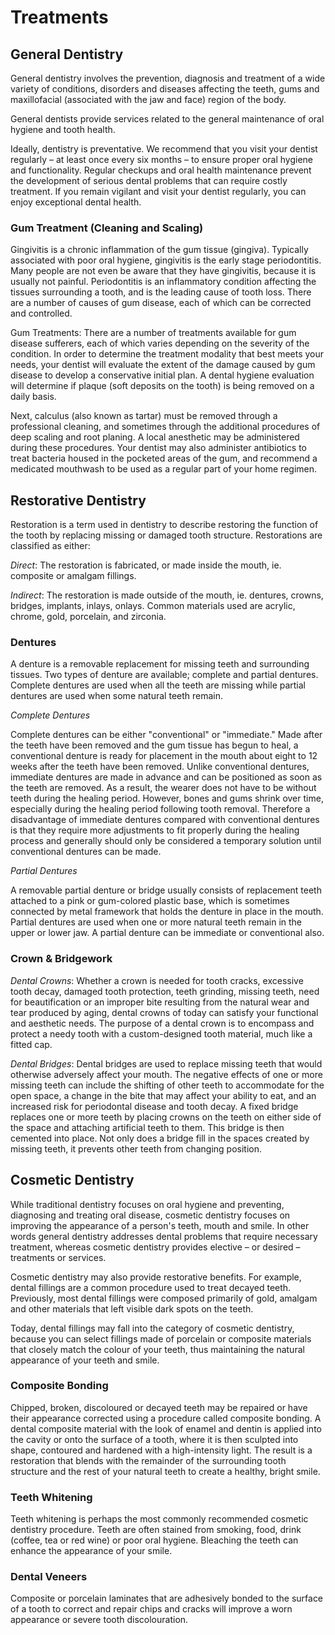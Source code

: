 # Treatments

## General Dentistry

General dentistry involves the prevention, diagnosis and treatment of a wide
variety of conditions, disorders and diseases affecting the teeth, gums and
maxillofacial (associated with the jaw and face) region of the body.

General dentists provide services related to the general maintenance of oral
hygiene and tooth health.

Ideally, dentistry is preventative. We recommend that you visit your dentist
regularly – at least once every six months – to ensure proper oral hygiene and
functionality. Regular checkups and oral health maintenance prevent the
development of serious dental problems that can require costly treatment. If
you remain vigilant and visit your dentist regularly, you can enjoy
exceptional dental health.

### Gum Treatment (Cleaning and Scaling)

Gingivitis is a chronic inflammation of the gum tissue (gingiva). Typically
associated with poor oral hygiene, gingivitis is the early stage
periodontitis. Many people are not even be aware that they have gingivitis,
because it is usually not painful.  Periodontitis is an inflammatory condition
affecting the tissues surrounding a tooth, and is the leading cause of tooth
loss. There are a number of causes of gum disease, each of which can be
corrected and controlled.

Gum Treatments: There are a number of treatments available for gum disease
sufferers, each of which varies depending on the severity of the condition. In
order to determine the treatment modality that best meets your needs, your
dentist will evaluate the extent of the damage caused by gum disease to
develop a conservative initial plan. A dental hygiene evaluation will
determine if plaque (soft deposits on the tooth) is being removed on a daily
basis.

Next, calculus (also known as tartar) must be removed through a professional
cleaning, and sometimes through the additional procedures of deep scaling and
root planing. A local anesthetic may be administered during these procedures.
Your dentist may also administer antibiotics to treat bacteria housed in the
pocketed areas of the gum, and recommend a medicated mouthwash to be used as a
regular part of your home regimen.

## Restorative Dentistry

Restoration is a term used in dentistry to describe restoring the function of
the tooth by replacing missing or damaged tooth structure. Restorations are
classified as either:

*Direct*: The restoration is fabricated, or made inside the mouth, ie.
composite or amalgam fillings.

*Indirect*: The restoration is made outside of the mouth, ie. dentures,
crowns, bridges, implants, inlays, onlays. Common materials used are acrylic,
chrome, gold, porcelain, and zirconia.

### Dentures 

A denture is a removable replacement for missing teeth and surrounding
tissues. Two types of denture are available; complete and partial dentures.
Complete dentures are used when all the teeth are missing while partial
dentures are used when some natural teeth remain. 
 
*Complete Dentures*
 
Complete dentures can be either "conventional" or "immediate." Made after the
teeth have been removed and the gum tissue has begun to heal, a conventional
denture is ready for placement in the mouth about eight to 12 weeks after the
teeth have been removed.  Unlike conventional dentures, immediate dentures are
made in advance and can be positioned as soon as the teeth are removed. As a
result, the wearer does not have to be without teeth during the healing
period. However, bones and gums shrink over time, especially during the
healing period following tooth removal. Therefore a disadvantage of immediate
dentures compared with conventional dentures is that they require more
adjustments to fit properly during the healing process and generally should
only be considered a temporary solution until conventional dentures can be
made.

*Partial Dentures*
 
A removable partial denture or bridge usually consists of replacement teeth
attached to a pink or gum-colored plastic base, which is sometimes connected
by metal framework that holds the denture in place in the mouth. Partial
dentures are used when one or more natural teeth remain in the upper or lower
jaw. A partial denture can be immediate or conventional also.

### Crown & Bridgework

*Dental Crowns*: Whether a crown is needed for tooth cracks, excessive tooth
decay, damaged tooth protection, teeth grinding, missing teeth, need for
beautification or an improper bite resulting from the natural wear and tear
produced by aging, dental crowns of today can satisfy your functional and
aesthetic needs. The purpose of a dental crown is to encompass and protect a
needy tooth with a custom-designed tooth material, much like a fitted cap. 

*Dental Bridges*: Dental bridges are used to replace missing teeth that would
otherwise adversely affect your mouth. The negative effects of one or more
missing teeth can include the shifting of other teeth to accommodate for the
open space, a change in the bite that may affect your ability to eat, and an
increased risk for periodontal disease and tooth decay. A fixed bridge
replaces one or more teeth by placing crowns on the teeth on either side of
the space and attaching artificial teeth to them. This bridge is then cemented
into place. Not only does a bridge fill in the spaces created by missing
teeth, it prevents other teeth from changing position.

## Cosmetic Dentistry

While traditional dentistry focuses on oral hygiene and preventing, diagnosing
and treating oral disease, cosmetic dentistry focuses on improving the
appearance of a person's teeth, mouth and smile. In other words general
dentistry addresses dental problems that require necessary treatment, whereas
cosmetic dentistry provides elective – or desired – treatments or services.

Cosmetic dentistry may also provide restorative benefits. For example, dental
fillings are a common procedure used to treat decayed teeth. Previously, most
dental fillings were composed primarily of gold, amalgam and other materials
that left visible dark spots on the teeth.

Today, dental fillings may fall into the category of cosmetic dentistry,
because you can select fillings made of porcelain or composite materials that
closely match the colour of your teeth, thus maintaining the natural
appearance of your teeth and smile. 

### Composite Bonding

Chipped, broken, discoloured or decayed teeth may be
repaired or have their appearance corrected using a procedure called
composite bonding. A dental composite material with the look of enamel and
dentin is applied into the cavity or onto the surface of a tooth,
where it is then sculpted into shape, contoured and hardened with
a high-intensity light. The result is a restoration that blends with the
remainder of the surrounding tooth structure and the rest of your natural
teeth to create a healthy, bright smile.

### Teeth Whitening

Teeth whitening is perhaps the most commonly recommended cosmetic dentistry
procedure. Teeth are often stained from smoking, food, drink (coffee,
tea or red wine) or poor oral hygiene. Bleaching the teeth can enhance
the appearance of your smile.

### Dental Veneers
 
Composite or porcelain laminates that are adhesively bonded to the surface of
a tooth to correct and repair chips and cracks will improve a worn
appearance or severe tooth discolouration.
